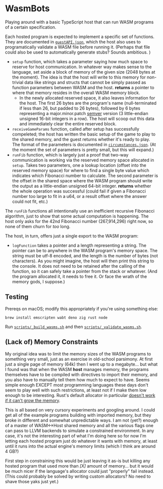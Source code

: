 # WasmBots

Playing around with a basic TypeScript host that can run WASM programs of a certain specification. 

Each hosted program is expected to implement a specific set of functions. They are documented in [`guestAPI.json`](./host/rsc/data/guestAPI.json), which the host also uses to programatically validate a WASM file before running it. (Perhaps that file could also be used to automatically generate stubs? Sounds ambitious. )

* `setup` function, which takes a parameter saying how much space to reserve for host communication. In whatever way makes sense to the language, set aside a block of memory of the given size (2048 bytes at the moment). The idea is that the host will write to this memory for non-trivial data like strings and structs that cannot be simply passed as function parameters between WASM and the host. **returns** a pointer to where that memory resides in the overall WASM memory block. 
  * In the newly allocated reserved space, it also leaves information for the host. The first 26 bytes are the program's name (null-terminated if less than 26, but padded to 26 bytes), followed by 6 bytes representing a major.minor.patch [semver](https://semver.org/) version (3 little-endian unsigned 16-bit integers in a row). The host will scoop out this data and immediately clear the entire reserved block. 
* `receiveGameParams` function, called after setup has successfully compeleted; the host has written the basic setup of the game to play to the shared memory, and the guest returns whether it's ready to play. The format of the parameters is documented in [`circumstances.json`](./host/rsc/data/circumstances.json). (At the moment the set of parameters is pretty small, but this will expand.)
* `runFib` function, which is largely just a proof that two-way communication is working via the reserved memory space allocated in `setup`. Takes two parameters, one a lookup location (offset into the reserved memory space) for where to find a single byte value which indicates which Fibonacci number to calculate. The second parameter is the offset in the shared space where the WASM program should write the output as a little-endian unsigned 64-bit integer. **returns** whether the whole operation was successful (could fail if given a Fibonacci number too large to fit in a u64, or a result offset where the answer could not fit, etc.)

The `runFib` functions all intentionally use an inefficient recursive Fibonacci algorithm, just to show that some actual computation is happening. The host only asks for the 42nd Fibonacci number (267,914,296) right now, so none of them churn for _too_ long. 

The host, in turn, offers just a single export to the WASM program:
* `logFunction` takes a pointer and a length representing a string. The pointer can be to anywhere in the WASM program's memory space. The string must be utf-8 encoded, and the length is the number of bytes (not characters). As you might imagine, the host will then print this string to the console. It does not need to be retained after the calling of the function, so it can safely take a pointer from the stack or whatever. (And the program allocated it, it needs to free it. Or face the wrath of the memory gods, I suppose.)

## Testing

Prereqs on macOS; modify this appropriately if you're using something else: 
```
brew install emscripten wabt deno zig rust node
```

Run [`scripts/_build_wasms.sh`](./scripts/_build_wasms.sh) and then [`scripts/_validate_wasms.sh`](./scripts/_validate_wasms.sh). 

## (Lack of) Memory Constraints

My original idea was to limit the memory sizes of the WASM programs to something very small, just as an exercise in old-school parsimony. At first just a single page of memory (64k) then I went up to a megabyte... but what I found was that when the WASM **host** manages memory, the programs themselves have to be compiled with directives to import their memory, and you also have to manually tell them how much to expect to have. Seems simple enough EXCEPT most programming languages these days don't seem to play well with such restrictions, at least not if I make them low enough to be interesting. Rust's default allocator in particular [doesn't work if it can't grow the memory](https://github.com/rustwasm/wasm-bindgen/issues/1389#issuecomment-476224477). 

This is all based on very cursory experiments and googling around. I could get all of the example programs building with imported memory, but they broke in different and somewhat unpredictable ways. I am not (yet?) enough of a master of WASM<->Host shared memory and all the various flags one can pass to LLVM backends to simulate a constrained environment. In any case, it's not the interesting part of what I'm doing here so for now I'm letting each hosted program just do whatever it wants with memory, at least until it runs into the actual engine's memory limits (which I think are around 4 GB?)

First step in constraining this would be just leaving it as-is but killing any hosted program that used more than _[X]_ amount of memory... but it would be much nicer if the language's allocator could just "properly" fail instead. (This could probably be solved by writing custom allocators? No need to shave those yaks just yet.)
